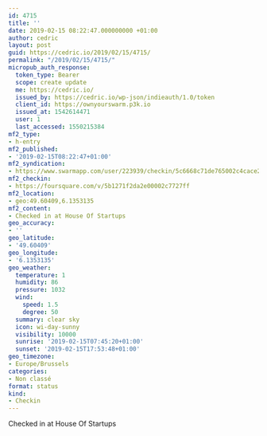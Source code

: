 ```yaml
---
id: 4715
title: ''
date: 2019-02-15 08:22:47.000000000 +01:00
author: cedric
layout: post
guid: https://cedric.io/2019/02/15/4715/
permalink: "/2019/02/15/4715/"
micropub_auth_response:
  token_type: Bearer
  scope: create update
  me: https://cedric.io/
  issued_by: https://cedric.io/wp-json/indieauth/1.0/token
  client_id: https://ownyourswarm.p3k.io
  issued_at: 1542614471
  user: 1
  last_accessed: 1550215384
mf2_type:
- h-entry
mf2_published:
- '2019-02-15T08:22:47+01:00'
mf2_syndication:
- https://www.swarmapp.com/user/223939/checkin/5c6668c71de765002c4cace2
mf2_checkin:
- https://foursquare.com/v/5b1271f2da2e00002c7727ff
mf2_location:
- geo:49.60409,6.1353135
mf2_content:
- Checked in at House Of Startups
geo_accuracy:
- ''
geo_latitude:
- '49.60409'
geo_longitude:
- '6.1353135'
geo_weather:
  temperature: 1
  humidity: 86
  pressure: 1032
  wind:
    speed: 1.5
    degree: 50
  summary: clear sky
  icon: wi-day-sunny
  visibility: 10000
  sunrise: '2019-02-15T07:45:20+01:00'
  sunset: '2019-02-15T17:53:48+01:00'
geo_timezone:
- Europe/Brussels
categories:
- Non classé
format: status
kind:
- Checkin
---
```

Checked in at House Of Startups